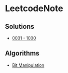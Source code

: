 # LeetcodeNote

## Solutions

- [0001 - 1000](./0001_0999)

## Algorithms

- [Bit Manipulation](./notebook/1_Bit_Manipulation.md)
